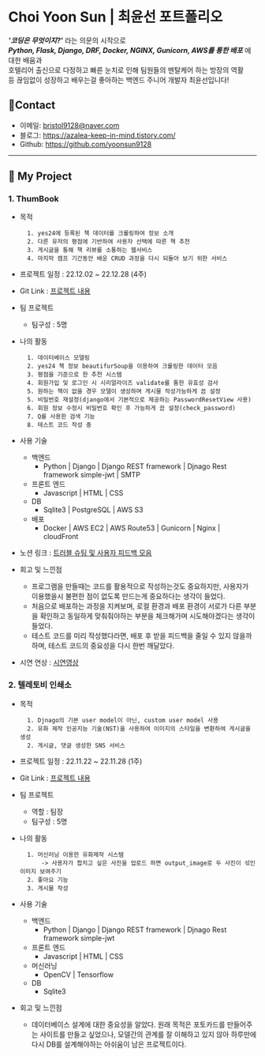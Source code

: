 # Choi Yoon Sun | 최윤선 포트폴리오

***'코딩은 무엇이지?'*** 라는 의문의 시작으로<br>
***Python, Flask, Django, DRF, Docker, NGINX, Gunicorn, AWS를 통한 배포*** 에 대한 배움과<br>
호텔리어 출신으로 다정하고 빠른 눈치로 인해 팀원들의 멘탈케어 하는 방장의 역활 <br>
등 끊임없이 성장하고 배우는걸 좋아하는 백엔드 주니어 개발자 최윤선입니다! <br>

## 📱Contact
- 이메일: bristol9128@naver.com
- 블로그: https://azalea-keep-in-mind.tistory.com/
- Github: https://github.com/yoonsun9128

---

## 📂 My Project
### 1. ThumBook
- 목적

        1. yes24에 등록된 책 데이터를 크롤링하여 정보 소개
        2. 다른 유저의 평점에 기반하여 사용자 선택에 따른 책 추천
        3. 게시글을 통해 책 리뷰를 소통하는 웹서비스
        4. 마지막 캠프 기간동안 배운 CRUD 과정을 다시 되돌아 보기 위한 서비스

- 프로젝트 일정 : 22.12.02 ~ 22.12.28 (4주)
- Git Link : <a href="https://github.com/yoonsun9128/Book_Space">프로젝트 내용</a>

- 팀 프로젝트
    - 팀구성 : 5명
    
- 나의 활동

        1. 데이터베이스 모델링
        2. yes24 책 정보 beautifurSoup을 이용하여 크롤링한 데이터 모음
        3. 평점을 기준으로 한 추천 시스템
        4. 회원가입 및 로그인 시 시리얼라이즈 validate를 통한 유효성 검사
        5. 원하는 책이 없을 경우 모델이 생성하며 게시물 작성가능하게 끔 설정
        5. 비밀번호 재설정(django에서 기본적으로 제공하는 PasswordResetView 사용)
        6. 회원 정보 수정시 비밀번호 확인 후 가능하게 끔 설정(check_password)
        7. Q를 사용한 검색 기능
        8. 테스트 코드 작성 중
        
- 사용 기술
    - 백엔드
        - Python | Django | Django REST framework | Djnago Rest framework simple-jwt | SMTP
    - 프론트 엔드
        - Javascript | HTML | CSS
    - DB
        - Sqlite3 | PostgreSQL | AWS S3
    - 배포
        - Docker | AWS EC2 | AWS Route53 | Gunicorn | Nginx | cloudFront
- 노션 링크 : <a href="https://bitter-trunk-e9a.notion.site/A1-c8728c9326d147d3b8dae30a8eba570c">트러블 슈팅 및 사용자 피드백 모음</a>
- 회고 및 느낀점
    - 프로그램을 만들때는 코드를 활용적으로 작성하는것도 중요하지만, 사용자가 이용했을시 불편한 점이 없도록 만드는게 중요하다는 생각이 들었다.
    - 처음으로 배포하는 과정을 지켜보며, 로컬 환경과 배포 환경이 서로가 다른 부분을 확인하고 동일하게 맞춰줘야하는 부분을 체크해가며 시도해야겠다는 생각이 들었다.
    - 테스트 코드를 미리 작성했다라면, 배포 후 받을 피드백을 줄일 수 있지 않을까 하며, 테스트 코드의 중요성을 다시 한번 깨달았다.
    
- 시연 연상 : <a href = "https://www.youtube.com/watch?v=DP8B0_Z7l-w">시연영상</a>

### 2. 텔레토비 인쇄소

- 목적

        1. Djnago의 기본 user model이 아닌, custom user model 사용
        2. 유화 제작 인공지능 기술(NST)을 사용하여 이미지의 스타일을 변환하여 게시글을 생성
        2. 게시글, 댓글 생성한 SNS 서비스
        
- 프로젝트 일정 : 22.11.22 ~ 22.11.28 (1주)
- Git Link : <a href="https://github.com/yoonsun9128/teletubbies_print_BE">프로젝트 내용</a>
- 팀 프로젝트
    - 역할 : 팀장
    - 팀구성 : 5명
    
- 나의 활동

        1. 머신러닝 이용한 유화제작 시스템
            -> 사용자가 합치고 싶은 사진을 업로드 하면 output_image로 두 사진이 섞인 이미지 보여주기
        2. 좋아요 기능
        3. 게시물 작성
       
- 사용 기술
    - 백엔드
        - Python | Django | Django REST framework | Djnago Rest framework simple-jwt
    - 프론트 엔드
        - Javascript | HTML | CSS
    - 머신러닝
        - OpenCV | Tensorflow
    - DB
        - Sqlite3
- 회고 및 느낀점
    - 데이터베이스 설계에 대한 중요성을 알았다. 원래 목적은 포토카드를 만들어주는 사이트를 만들고 싶었으나, 모델간의 관계를 잘 이해하고 있지 않아 하루만에 다시 DB를 설계해야하는 아쉬움이 남은 프로젝트이다.



